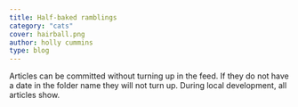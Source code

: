 ```yaml
---
title: Half-baked ramblings
category: "cats"
cover: hairball.png
author: holly cummins
type: blog
---
```


Articles can be committed without turning up in the feed. If they do not have a date in the folder name they will not turn up.
During local development, all articles show.
